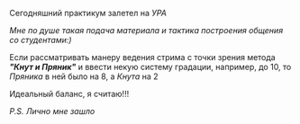 Cегодняшний практикум залетел на *УРА*

*Мне по душе такая подача материала и тактика построения общения со студентами:)*

Если рассматривать манеру ведения стрима с точки зрения метода ***"Кнут и Пряник"*** и ввести некую систему градации, например, до 10, то *Пряника* в ней было на 8, а *Кнута* на 2

Идеальный баланс, я считаю!!!

*P.S. Лично мне зашло*